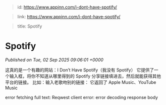 > id: https://www.appinn.com/i-dont-have-spotify/

> link: https://www.appinn.com/i-dont-have-spotify/

> title: Spotify

# Spotify
_Published on Tue, 02 Sep 2025 09:06:01 +0000_

这真的是一个有趣的网站：I Don’t Have Spotify（我没有 Spotify） 它提供了一个输入框，将你不知道从哪里得到的 Spotify 分享链接填进去，然后就能获得其他平台的链接。 比如：输入老歌吻别的链接： 它返回了 Apple Music、YouTube Music  
  

error fetching full text: Reqwest client error: error decoding response body
